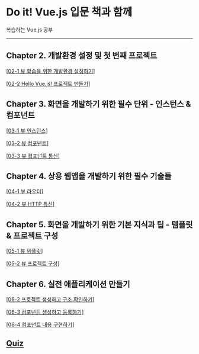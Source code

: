 # Do it! Vue.js 입문 책과 함께

복습하는 Vue.js 공부

---

## Chapter 2. 개발환경 설정 및 첫 번째 프로젝트

[[02-1 뷰 학습을 위한 개발환경 설정하기]](https://github.com/CaesiumY/Vuejs_with_doit/tree/master/02-1)

[[02-2 Hello Vue.js! 프로젝트 만들기]](https://github.com/CaesiumY/Vuejs_with_doit/tree/master/02-2)

## Chapter 3. 화면을 개발하기 위한 필수 단위 - 인스턴스 & 컴포넌트

[[03-1 뷰 인스턴스]](https://github.com/CaesiumY/Vuejs_with_doit/tree/master/03-1)

[[03-2 뷰 컴포넌트]](https://github.com/CaesiumY/Vuejs_with_doit/tree/master/03-2)

[[03-3 뷰 컴포넌트 통신]](https://github.com/CaesiumY/Vuejs_with_doit/tree/master/03-3)

## Chapter 4. 상용 웹앱을 개발하기 위한 필수 기술들

[[04-1 뷰 라우터]](https://github.com/CaesiumY/Vuejs_with_doit/tree/master/04-1)

[[04-2 뷰 HTTP 통신]](https://github.com/CaesiumY/Vuejs_with_doit/tree/master/04-2)

## Chapter 5. 화면을 개발하기 위한 기본 지식과 팁 - 템플릿 & 프로젝트 구성

[[05-1 뷰 템플릿]](https://github.com/CaesiumY/Vuejs_with_doit/tree/master/05-1)

[[05-2 뷰 프로젝트 구성]](https://github.com/CaesiumY/Vuejs_with_doit/tree/master/05-2)


## Chapter 6. 실전 애플리케이션 만들기

[[06-2 프로젝트 생성하고 구조 확인하기]](https://github.com/CaesiumY/Vuejs_with_doit/tree/master/06-2)

[[06-3 컴포넌트 생성하고 등록하기]](https://github.com/CaesiumY/Vuejs_with_doit/tree/master/06-2)

[[06-4 컴포넌트 내용 구현하기]](https://github.com/CaesiumY/Vuejs_with_doit/tree/master/06-2)

## [Quiz](https://github.com/CaesiumY/Vuejs_with_doit/tree/master/quiz)

